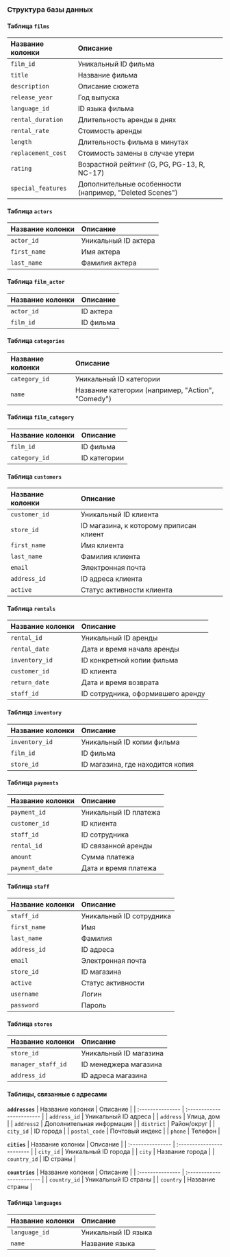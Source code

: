 
### **Структура базы данных**

#### Таблица `films` 
| Название колонки   | Описание                                  |
| :----------------- | :---------------------------------------- |
| `film_id`          | Уникальный ID фильма                      |
| `title`            | Название фильма                           |
| `description`      | Описание сюжета                           |
| `release_year`     | Год выпуска                               |
| `language_id`      | ID языка фильма                           |
| `rental_duration`  | Длительность аренды в днях                |
| `rental_rate`      | Стоимость аренды                          |
| `length`           | Длительность фильма в минутах             |
| `replacement_cost` | Стоимость замены в случае утери           |
| `rating`           | Возрастной рейтинг (G, PG, PG-13, R, NC-17) |
| `special_features` | Дополнительные особенности (например, "Deleted Scenes") |

#### Таблица `actors` 
| Название колонки | Описание          |
| :--------------- | :---------------- |
| `actor_id`       | Уникальный ID актера |
| `first_name`     | Имя актера        |
| `last_name`      | Фамилия актера    |

#### Таблица `film_actor` 
| Название колонки | Описание                  |
| :--------------- | :------------------------ |
| `actor_id`       | ID актера                 |
| `film_id`        | ID фильма                 |

#### Таблица `categories`
| Название колонки | Описание          |
| :--------------- | :---------------- |
| `category_id`    | Уникальный ID категории |
| `name`           | Название категории (например, "Action", "Comedy") |

#### Таблица `film_category`
| Название колонки | Описание                  |
| :--------------- | :------------------------ |
| `film_id`        | ID фильма                 |
| `category_id`    | ID категории              |

#### Таблица `customers`
| Название колонки | Описание                  |
| :--------------- | :------------------------ |
| `customer_id`    | Уникальный ID клиента     |
| `store_id`       | ID магазина, к которому приписан клиент |
| `first_name`     | Имя клиента               |
| `last_name`      | Фамилия клиента            |
| `email`          | Электронная почта         |
| `address_id`     | ID адреса клиента         |
| `active`         | Статус активности клиента |

#### Таблица `rentals`
| Название колонки | Описание                  |
| :--------------- | :------------------------ |
| `rental_id`      | Уникальный ID аренды      |
| `rental_date`    | Дата и время начала аренды|
| `inventory_id`   | ID конкретной копии фильма|
| `customer_id`    | ID клиента                |
| `return_date`    | Дата и время возврата     |
| `staff_id`       | ID сотрудника, оформившего аренду |

#### Таблица `inventory` 
| Название колонки | Описание                  |
| :--------------- | :------------------------ |
| `inventory_id`   | Уникальный ID копии фильма |
| `film_id`        | ID фильма                 |
| `store_id`       | ID магазина, где находится копия |

#### Таблица `payments`
| Название колонки | Описание                  |
| :--------------- | :------------------------ |
| `payment_id`     | Уникальный ID платежа     |
| `customer_id`    | ID клиента                |
| `staff_id`       | ID сотрудника             |
| `rental_id`      | ID связанной аренды       |
| `amount`         | Сумма платежа             |
| `payment_date`   | Дата и время платежа      |

#### Таблица `staff`
| Название колонки | Описание                  |
| :--------------- | :------------------------ |
| `staff_id`       | Уникальный ID сотрудника  |
| `first_name`     | Имя                       |
| `last_name`      | Фамилия                   |
| `address_id`     | ID адреса                 |
| `email`          | Электронная почта         |
| `store_id`       | ID магазина               |
| `active`         | Статус активности         |
| `username`       | Логин                     |
| `password`       | Пароль        |

#### Таблица `stores`
| Название колонки   | Описание                  |
| :----------------- | :------------------------ |
| `store_id`         | Уникальный ID магазина    |
| `manager_staff_id` | ID менеджера магазина     |
| `address_id`       | ID адреса магазина        |

#### Таблицы, связанные с адресами
**`addresses`**
| Название колонки | Описание                  |
| :--------------- | :------------------------ |
| `address_id`     | Уникальный ID адреса      |
| `address`        | Улица, дом                |
| `address2`       | Дополнительная информация |
| `district`       | Район/округ               |
| `city_id`        | ID города                 |
| `postal_code`    | Почтовый индекс           |
| `phone`          | Телефон                   |

**`cities`**
| Название колонки | Описание                  |
| :--------------- | :------------------------ |
| `city_id`        | Уникальный ID города      |
| `city`           | Название города           |
| `country_id`     | ID страны                 |

**`countries`**
| Название колонки | Описание                  |
| :--------------- | :------------------------ |
| `country_id`     | Уникальный ID страны      |
| `country`        | Название страны           |

#### Таблица `languages` 
| Название колонки | Описание                  |
| :--------------- | :------------------------ |
| `language_id`    | Уникальный ID языка       |
| `name`           | Название языка            |

